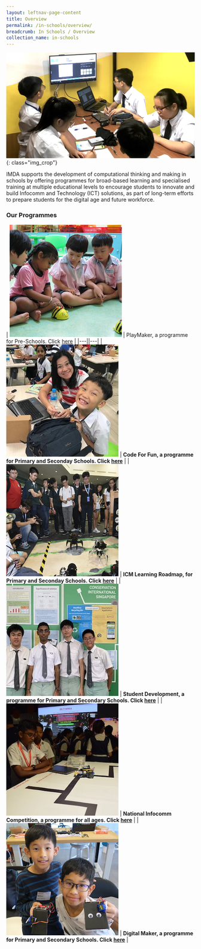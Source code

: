 ```yaml
---
layout: leftnav-page-content
title: Overview
permalink: /in-schools/overview/
breadcrumb: In Schools / Overview
collection_name: in-schools
---
```

![In Schools Overview](/images/in-schools/overview/In-school-overview-3.jpg){: class="img_crop"}

IMDA supports the development of computational thinking and making in schools by offering programmes for broad-based learning and specialised training at multiple educational levels to encourage students to innovate and build Infocomm and Technology (ICT) solutions, as part of long-term efforts to prepare students for the digital age and future workforce.

### Our Programmes



| ![playmaker](/images/in-schools/overview/playmaker-icon.JPG) | PlayMaker, a programme for Pre-Schools. Click [here](/in-schools/5a-playmaker-overview.md) |
|---||---|
| ![code for fun](/images/in-schools/overview/code-for-fun-icon.jpeg)  |  **Code For Fun, a programme for Primary and Seconday Schools. Click [here](/in-schools/1-code-for-fun-overview.md)** |
| ![ICM learning roadmap](/images/in-schools/overview/icm-learning-roadmap-icon.jpg)  | **ICM Learning Roadmap, for Primary and Seconday Schools. Click [here](/in-schools/3-icm-learning-roadmap.md)** |
|  ![student development](/images/in-schools/overview/student-development-icon.jpg)  |  **Student Development, a programme for Primary and Secondary Schools. Click [here](/in-schools/6-student-development.md)** | 
|  ![national infocomm competition](/images/in-schools/overview/national-infocomm-competition-icon.jpg) | **National Infocomm Competition, a programme for all ages. Click [here](/in-schools/4-national-infocomm-competition.md)** |
| ![digital maker](/images/in-schools/overview/digital-maker-overview-icon.JPG)  |  **Digital Maker, a programme for Primary and Secondary Schools. Click [here](/in-schools/2a-digital-maker-overview.md)** |

